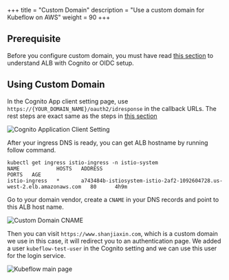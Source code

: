 +++
title = "Custom Domain"
description = "Use a custom domain for Kubeflow on AWS"
weight = 90
+++

## Prerequisite

Before you configure custom domain, you must have read [this section](/docs/aws/authentication) to understand ALB with Cognito or OIDC setup.

## Using Custom Domain

In the Cognito App client setting page, use `https://{YOUR_DOMAIN_NAME}/oauth2/idresponse` in the callback URLs. The rest steps are exact same as the steps in [this section](/docs/aws/authentication)

<img src="/docs/images/aws/cognito-appclient.png"
  alt="Cognito Application Client Setting"
  class="mt-3 mb-3 border border-info rounded">

After your ingress DNS is ready, you can get ALB hostname by running follow command.

```
kubectl get ingress istio-ingress -n istio-system
NAME            HOSTS   ADDRESS                                                                  PORTS   AGE
istio-ingress   *       a743484b-istiosystem-istio-2af2-1092604728.us-west-2.elb.amazonaws.com   80      4h9m
```

Go to your domain vendor, create a `CNAME` in your DNS records and point to this ALB host name.

<img src="/docs/images/aws/custom-domain-cname.png"
  alt="Custom Domain CNAME"
  class="mt-3 mb-3 border border-info rounded">

Then you can visit `https://www.shanjiaxin.com`, which is a custom domain we use in this case, it will redirect you to an authentication page. We added a user `kubeflow-test-user` in the Cognito setting and we can use this user for the login service.

<img src="/docs/images/aws/kubeflow-main-page.png"
  alt="Kubeflow main page"
  class="mt-3 mb-3 border border-info rounded">
